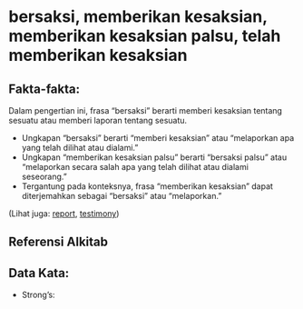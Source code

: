 # bersaksi, memberikan kesaksian, memberikan kesaksian palsu, telah memberikan kesaksian

## Fakta-fakta:

Dalam pengertian ini, frasa “bersaksi” berarti memberi kesaksian tentang sesuatu atau memberi laporan tentang sesuatu.

* Ungkapan “bersaksi” berarti “memberi kesaksian” atau “melaporkan apa yang telah dilihat atau dialami.”
* Ungkapan “memberikan kesaksian palsu” berarti “bersaksi palsu” atau “melaporkan secara salah apa yang telah dilihat atau dialami seseorang.”
* Tergantung pada konteksnya, frasa “memberikan kesaksian” dapat diterjemahkan sebagai “bersaksi” atau “melaporkan.”

(Lihat juga: [report](../other/report.md), [testimony](../kt/testimony.md))

## Referensi Alkitab

## Data Kata:

* Strong’s: 